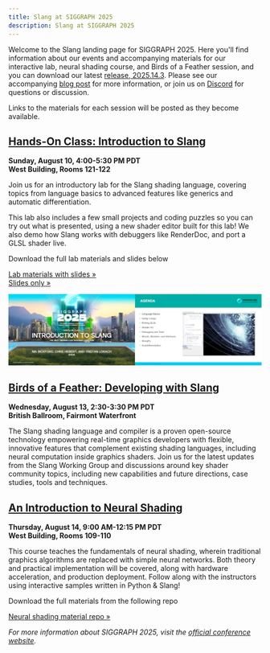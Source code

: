 ```yaml
---
title: Slang at SIGGRAPH 2025
description: Slang at SIGGRAPH 2025
---
```


Welcome to the Slang landing page for SIGGRAPH 2025. Here you'll find information about our events and accompanying materials for our interactive lab, neural shading course, and Birds of a Feather session, and you can download our latest [release, 2025.14.3](https://github.com/shader-slang/slang/releases/tag/v2025.14.3). Please see our accompanying [blog post](https://shader-slang.org/blog/2025/08/08/slang-at-siggraph-2025/) for more information, or join us on [Discord](https://khr.io/slangdiscord) for questions or discussion.

Links to the materials for each session will be posted as they become available.

## [Hands-On Class: Introduction to Slang](https://s2025.conference-schedule.org/?post_type=page&p=14&id=gensubcur_104&sess=sess287)

**Sunday, August 10, 4:00-5:30 PM PDT**  
**West Building, Rooms 121-122**

Join us for an introductory lab for the Slang shading language, covering topics from language basics to advanced features like generics and automatic differentiation.

This lab also includes a few small projects and coding puzzles so you can try out what is presented, using a new shader editor built for this lab! We also demo how Slang works with debuggers like RenderDoc, and port a GLSL shader live.

Download the full lab materials and slides below

[Lab materials with slides »](https://developer.download.nvidia.com/ProGraphics/nvpro-samples/SlangLab/Lab.zip)  
[Slides only »](https://developer.download.nvidia.com/ProGraphics/nvpro-samples/SlangLab/Slides.pdf)

<img src="intro-to-slang.webp" alt="The title and agenda slides from the lab. The agenda slide has a screenshot of vk_slang_editor and the course's agenda: language basics, using slangc, porting GLSL, shader I/O, debugging and tools, structs, modules, interfaces, SlangPy, and autodifferentiation." style="max-width: 100%;">

## [Birds of a Feather: Developing with Slang](https://s2025.conference-schedule.org/?post_type=page&p=14&id=bof_177&sess=sess558)

**Wednesday, August 13, 2:30-3:30 PM PDT**  
**British Ballroom, Fairmont Waterfront**

The Slang shading language and compiler is a proven open-source technology empowering real-time graphics developers with flexible, innovative features that complement existing shading languages, including neural computation inside graphics shaders. Join us for the latest updates from the Slang Working Group and discussions around key shader community topics, including new capabilities and future directions, case studies, tools and techniques.

## [An Introduction to Neural Shading](https://s2025.conference-schedule.org/?post_type=page&p=14&id=gensub_420&sess=sess208)

**Thursday, August 14, 9:00 AM-12:15 PM PDT**  
**West Building, Rooms 109-110**

This course teaches the fundamentals of neural shading, wherein traditional graphics algorithms are replaced with simple neural networks. Both theory and practical implementation will be covered, along with hardware acceleration, and production deployment. Follow along with the instructors using interactive samples written in Python & Slang!

Download the full materials from the following repo

[Neural shading material repo »](https://github.com/shader-slang/neural-shading-s25)

_For more information about SIGGRAPH 2025, visit the [official conference website](https://s2025.siggraph.org/)._
